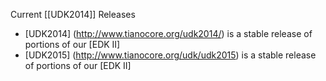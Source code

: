Current  [[UDK2014]] Releases
* [UDK2014] (http://www.tianocore.org/udk2014/) is a stable release of portions of our [EDK II]
* [UDK2015] (http://www.tianocore.org/udk/udk2015) is a stable release of portions of our [EDK II]


